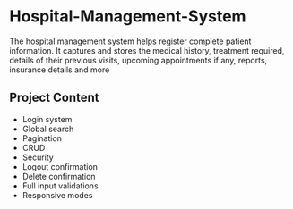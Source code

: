 # Hospital-Management-System
The hospital management system helps register complete patient information. It captures and stores the medical history, treatment required, details of their previous visits, upcoming appointments if any, reports, insurance details and more

## Project Content
- Login system
- Global search
- Pagination
- CRUD
- Security
- Logout confirmation
- Delete confirmation
- Full input validations
- Responsive modes
